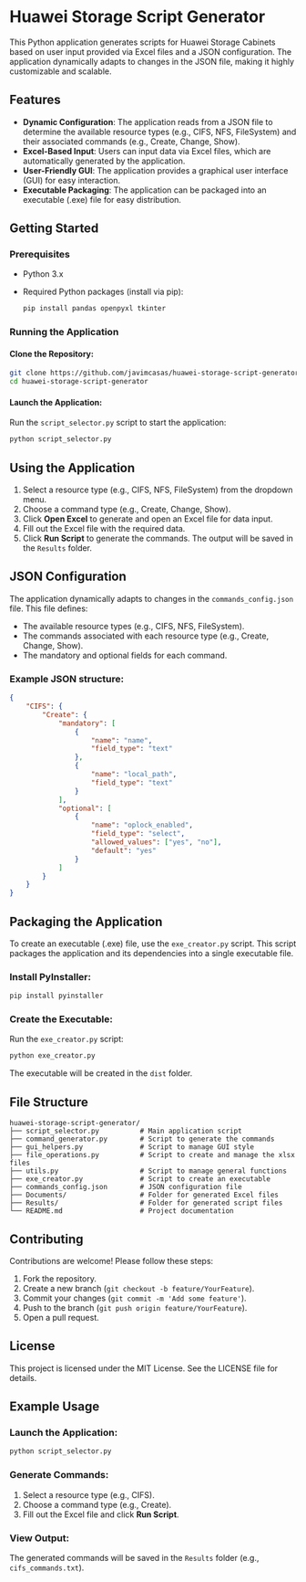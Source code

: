 # Huawei Storage Script Generator

This Python application generates scripts for Huawei Storage Cabinets based on user input provided via Excel files and a JSON configuration. The application dynamically adapts to changes in the JSON file, making it highly customizable and scalable.

## Features

- **Dynamic Configuration**: The application reads from a JSON file to determine the available resource types (e.g., CIFS, NFS, FileSystem) and their associated commands (e.g., Create, Change, Show).
- **Excel-Based Input**: Users can input data via Excel files, which are automatically generated by the application.
- **User-Friendly GUI**: The application provides a graphical user interface (GUI) for easy interaction.
- **Executable Packaging**: The application can be packaged into an executable (.exe) file for easy distribution.

## Getting Started

### Prerequisites

- Python 3.x
- Required Python packages (install via pip):

  ```bash
  pip install pandas openpyxl tkinter
  ```

### Running the Application

#### Clone the Repository:

```bash
git clone https://github.com/javimcasas/huawei-storage-script-generator.git
cd huawei-storage-script-generator
```

#### Launch the Application:
Run the `script_selector.py` script to start the application:

```bash
python script_selector.py
```

## Using the Application

1. Select a resource type (e.g., CIFS, NFS, FileSystem) from the dropdown menu.
2. Choose a command type (e.g., Create, Change, Show).
3. Click **Open Excel** to generate and open an Excel file for data input.
4. Fill out the Excel file with the required data.
5. Click **Run Script** to generate the commands. The output will be saved in the `Results` folder.

## JSON Configuration

The application dynamically adapts to changes in the `commands_config.json` file. This file defines:

- The available resource types (e.g., CIFS, NFS, FileSystem).
- The commands associated with each resource type (e.g., Create, Change, Show).
- The mandatory and optional fields for each command.

### Example JSON structure:

```json
{
    "CIFS": {
        "Create": {
            "mandatory": [
                {
                    "name": "name",
                    "field_type": "text"
                },
                {
                    "name": "local_path",
                    "field_type": "text"
                }
            ],
            "optional": [
                {
                    "name": "oplock_enabled",
                    "field_type": "select",
                    "allowed_values": ["yes", "no"],
                    "default": "yes"
                }
            ]
        }
    }
}
```

## Packaging the Application

To create an executable (.exe) file, use the `exe_creator.py` script. This script packages the application and its dependencies into a single executable file.

### Install PyInstaller:

```bash
pip install pyinstaller
```

### Create the Executable:
Run the `exe_creator.py` script:

```bash
python exe_creator.py
```

The executable will be created in the `dist` folder.

## File Structure

```
huawei-storage-script-generator/
├── script_selector.py          # Main application script
├── command_generator.py        # Script to generate the commands
├── gui_helpers.py              # Script to manage GUI style
├── file_operations.py          # Script to create and manage the xlsx files
├── utils.py                    # Script to manage general functions
├── exe_creator.py              # Script to create an executable
├── commands_config.json        # JSON configuration file
├── Documents/                  # Folder for generated Excel files
├── Results/                    # Folder for generated script files
└── README.md                   # Project documentation
```

## Contributing

Contributions are welcome! Please follow these steps:

1. Fork the repository.
2. Create a new branch (`git checkout -b feature/YourFeature`).
3. Commit your changes (`git commit -m 'Add some feature'`).
4. Push to the branch (`git push origin feature/YourFeature`).
5. Open a pull request.

## License

This project is licensed under the MIT License. See the LICENSE file for details.

## Example Usage

### Launch the Application:

```bash
python script_selector.py
```

### Generate Commands:

1. Select a resource type (e.g., CIFS).
2. Choose a command type (e.g., Create).
3. Fill out the Excel file and click **Run Script**.

### View Output:
The generated commands will be saved in the `Results` folder (e.g., `cifs_commands.txt`).
